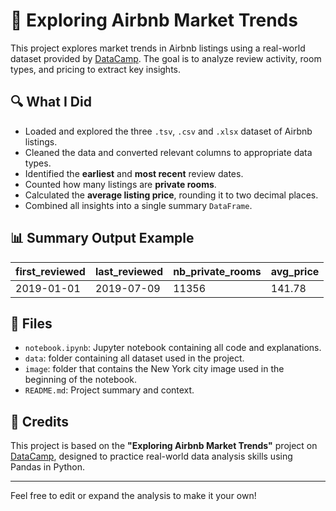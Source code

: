 # 🏡 Exploring Airbnb Market Trends

This project explores market trends in Airbnb listings using a real-world dataset provided by [DataCamp](https://www.datacamp.com/). The goal is to analyze review activity, room types, and pricing to extract key insights.

## 🔍 What I Did

- Loaded and explored the three `.tsv`, `.csv` and `.xlsx` dataset of Airbnb listings.
- Cleaned the data and converted relevant columns to appropriate data types.
- Identified the **earliest** and **most recent** review dates.
- Counted how many listings are **private rooms**.
- Calculated the **average listing price**, rounding it to two decimal places.
- Combined all insights into a single summary `DataFrame`.

## 📊 Summary Output Example

| first_reviewed | last_reviewed | nb_private_rooms | avg_price |
|----------------|---------------|------------------|-----------|
| 2019-01-01     | 2019-07-09    | 11356            | 141.78    |

## 📁 Files

- `notebook.ipynb`: Jupyter notebook containing all code and explanations.
- `data`: folder containing all dataset used in the project.
- `image`: folder that contains the New York city image used in the beginning of the notebook.
- `README.md`: Project summary and context.

## 📝 Credits

This project is based on the **"Exploring Airbnb Market Trends"** project on [DataCamp](https://projects.datacamp.com/projects/1589), designed to practice real-world data analysis skills using Pandas in Python.

---

Feel free to edit or expand the analysis to make it your own!

